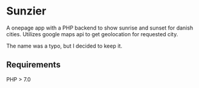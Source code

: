 Sunzier
=======

A onepage app with a PHP backend to show sunrise and sunset for danish cities.
Utilizes google maps api to get geolocation for requested city.

The name was a typo, but I decided to keep it.

## Requirements
PHP > 7.0
